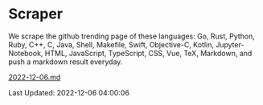 # Scraper

We scrape the github trending page of these languages: Go, Rust, Python, Ruby, C++, C, Java, Shell, Makefile, Swift, Objective-C, Kotlin, Jupyter-Notebook, HTML, JavaScript, TypeScript, CSS, Vue, TeX, Markdown, and push a markdown result everyday.

[2022-12-06.md](https://github.com/yangwenmai/github-trending-backup/blob/master/2022-12-06.md)

Last Updated: 2022-12-06 04:00:06